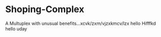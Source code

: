 # Shoping-Complex
A Multuplex with unusual benefits...xcvk/zxm/vjzxkmcv/lzx
hello 
Hifffkd
hello uday
